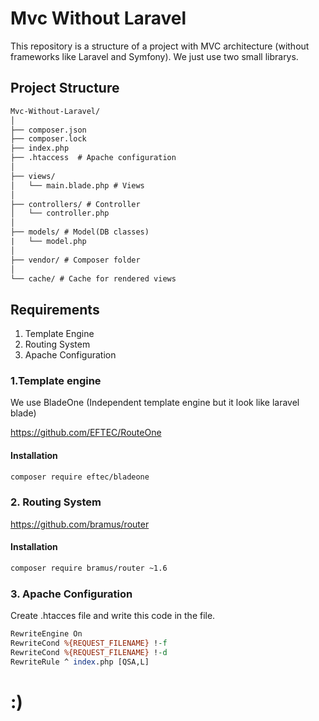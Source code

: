 # Mvc Without Laravel
This repository is a structure of a project with MVC architecture (without frameworks like Laravel and Symfony).
We just use two small librarys.

## Project Structure
```txt
Mvc-Without-Laravel/
│
├── composer.json
├── composer.lock
├── index.php
├── .htaccess  # Apache configuration
│
├── views/
│   └── main.blade.php # Views
│
├── controllers/ # Controller
│   └── controller.php
│
├── models/ # Model(DB classes)
|   └── model.php
│
├── vendor/ # Composer folder
│
└── cache/ # Cache for rendered views
```

## Requirements
1. Template Engine
2. Routing System
3. Apache Configuration

### 1.Template engine
We use BladeOne (Independent template engine but it look like laravel blade)

https://github.com/EFTEC/RouteOne
#### Installation
```bash
composer require eftec/bladeone
```

### 2. Routing System
https://github.com/bramus/router

#### Installation
```bash
composer require bramus/router ~1.6
```

### 3. Apache Configuration
Create .htacces file and write this code in the file.
```perl
RewriteEngine On
RewriteCond %{REQUEST_FILENAME} !-f
RewriteCond %{REQUEST_FILENAME} !-d
RewriteRule ^ index.php [QSA,L]
```
# :)
